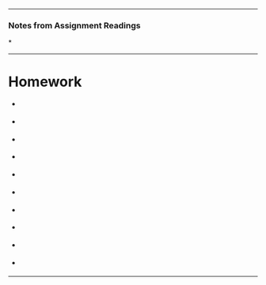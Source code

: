 
---
### Notes from Assignment Readings

[]()
*

---
# Homework

* [](#)

* [](#)

* [](#)

* [](#)

* [](#)

* [](#)

* [](#)

* [](#)

* [](#)

* [](#)

---

## 

## 

## 

## 

## 

## 

## 

## 

## 

## 